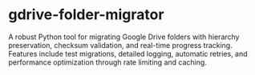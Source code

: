 # gdrive-folder-migrator
A robust Python tool for migrating Google Drive folders with hierarchy preservation, checksum validation, and real-time progress tracking. Features include test migrations, detailed logging, automatic retries, and performance optimization through rate limiting and caching.

